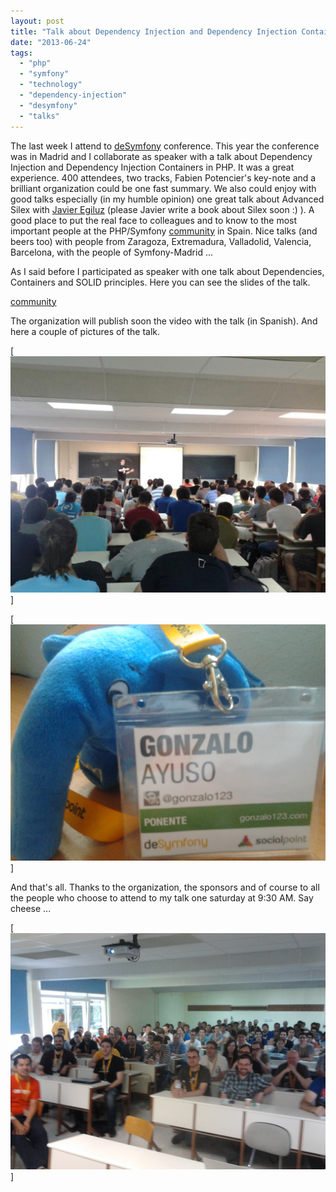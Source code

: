 ```yaml
---
layout: post
title: "Talk about Dependency Injection and Dependency Injection Containers at the deSymfony 2013 conference"
date: "2013-06-24"
tags: 
  - "php"
  - "symfony"
  - "technology"
  - "dependency-injection"
  - "desymfony"
  - "talks"
---
```


The last week I attend to [deSymfony](http://desymfony.com/) conference. This year the conference was in Madrid and I collaborate as speaker with a talk about Dependency Injection and Dependency Injection Containers in PHP. It was a great experience. 400 attendees, two tracks, Fabien Potencier's key-note and a brilliant organization could be one fast summary. We also could enjoy with good talks especially (in my humble opinion) one great talk about Advanced Silex with [Javier Egiluz](http://javiereguiluz.com/) (please Javier write a book about Silex soon :) ). A good place to put the real face to colleagues and to know to the most important people at the PHP/Symfony [community](http://symfony.es/) in Spain. Nice talks (and beers too) with people from Zaragoza, Extremadura, Valladolid, Valencia, Barcelona, with the people of Symfony-Madrid ...

As I said before I participated as speaker with one talk about Dependencies, Containers and SOLID principles. Here you can see the slides of the talk.

[community](hhttps://www.slideshare.net/gonzaloayuso/desymfony2013gonzalo123?ref=https://gonzalo123.com/)

The organization will publish soon the video with the talk (in Spanish). And here a couple of pictures of the talk.

[![desymfony2013.gonzalo123](/assets/images/desymfony2013-gonzalo123.jpg)]

[![elephpant](/assets/images/2013-06-23-17-20-40.jpg)]

And that's all. Thanks to the organization, the sponsors and of course to all the people who choose to attend to my talk one saturday at 9:30 AM. Say cheese ...

[![desymfony2013.gonzalo123.people](/assets/images/desymfony2013-gonzalo123-people.jpg)]

